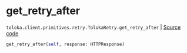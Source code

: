 # get_retry_after
`toloka.client.primitives.retry.TolokaRetry.get_retry_after` | [Source code](https://github.com/Toloka/toloka-kit/blob/v1.2.1/src/client/primitives/retry.py#L68)

```python
get_retry_after(self, response: HTTPResponse)
```

